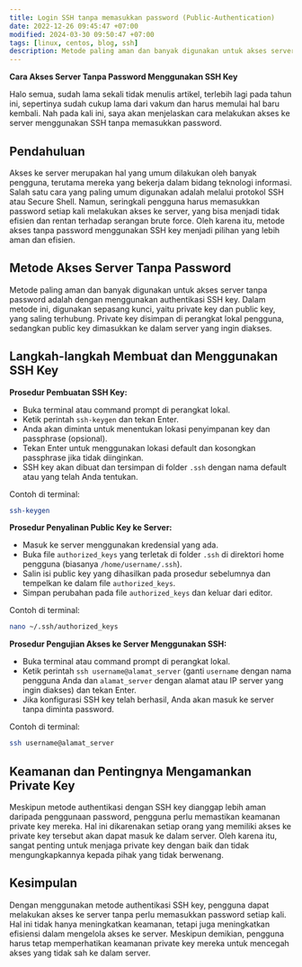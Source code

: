 ```yaml
---
title: Login SSH tanpa memasukkan password (Public-Authentication)
date: 2022-12-26 09:45:47 +07:00
modified: 2024-03-30 09:50:47 +07:00
tags: [linux, centos, blog, ssh]
description: Metode paling aman dan banyak digunakan untuk akses server tanpa password adalah dengan menggunakan authentikasi SSH key. Dalam metode ini, digunakan sepasang kunci, yaitu private key dan public key, yang saling terhubung. Private key disimpan di perangkat lokal pengguna, sedangkan public key dimasukkan ke dalam server yang ingin diakses.
---
```


**Cara Akses Server Tanpa Password Menggunakan SSH Key**

Halo semua, sudah lama sekali tidak menulis artikel, terlebih lagi pada tahun ini, sepertinya sudah cukup lama dari vakum dan harus memulai hal baru kembali. Nah pada kali ini, saya akan menjelaskan cara melakukan akses ke server menggunakan SSH tanpa memasukkan password.

## Pendahuluan

Akses ke server merupakan hal yang umum dilakukan oleh banyak pengguna, terutama mereka yang bekerja dalam bidang teknologi informasi. Salah satu cara yang paling umum digunakan adalah melalui protokol SSH atau Secure Shell. Namun, seringkali pengguna harus memasukkan password setiap kali melakukan akses ke server, yang bisa menjadi tidak efisien dan rentan terhadap serangan brute force. Oleh karena itu, metode akses tanpa password menggunakan SSH key menjadi pilihan yang lebih aman dan efisien.

## Metode Akses Server Tanpa Password

Metode paling aman dan banyak digunakan untuk akses server tanpa password adalah dengan menggunakan authentikasi SSH key. Dalam metode ini, digunakan sepasang kunci, yaitu private key dan public key, yang saling terhubung. Private key disimpan di perangkat lokal pengguna, sedangkan public key dimasukkan ke dalam server yang ingin diakses.

## Langkah-langkah Membuat dan Menggunakan SSH Key

**Prosedur Pembuatan SSH Key:**

- Buka terminal atau command prompt di perangkat lokal.
- Ketik perintah `ssh-keygen` dan tekan Enter.
- Anda akan diminta untuk menentukan lokasi penyimpanan key dan passphrase (opsional).
- Tekan Enter untuk menggunakan lokasi default dan kosongkan passphrase jika tidak diinginkan.
- SSH key akan dibuat dan tersimpan di folder `.ssh` dengan nama default atau yang telah Anda tentukan.

Contoh di terminal:

```bash
ssh-keygen
```

**Prosedur Penyalinan Public Key ke Server:**

- Masuk ke server menggunakan kredensial yang ada.
- Buka file `authorized_keys` yang terletak di folder `.ssh` di direktori home pengguna (biasanya `/home/username/.ssh`).
- Salin isi public key yang dihasilkan pada prosedur sebelumnya dan tempelkan ke dalam file `authorized_keys`.
- Simpan perubahan pada file `authorized_keys` dan keluar dari editor.

Contoh di terminal:

```bash
nano ~/.ssh/authorized_keys
```

**Prosedur Pengujian Akses ke Server Menggunakan SSH:**

- Buka terminal atau command prompt di perangkat lokal.
- Ketik perintah `ssh username@alamat_server` (ganti `username` dengan nama pengguna Anda dan `alamat_server` dengan alamat atau IP server yang ingin diakses) dan tekan Enter.
- Jika konfigurasi SSH key telah berhasil, Anda akan masuk ke server tanpa diminta password.

Contoh di terminal:

```bash
ssh username@alamat_server
```

## Keamanan dan Pentingnya Mengamankan Private Key

Meskipun metode authentikasi dengan SSH key dianggap lebih aman daripada penggunaan password, pengguna perlu memastikan keamanan private key mereka. Hal ini dikarenakan setiap orang yang memiliki akses ke private key tersebut akan dapat masuk ke dalam server. Oleh karena itu, sangat penting untuk menjaga private key dengan baik dan tidak mengungkapkannya kepada pihak yang tidak berwenang.

## Kesimpulan

Dengan menggunakan metode authentikasi SSH key, pengguna dapat melakukan akses ke server tanpa perlu memasukkan password setiap kali. Hal ini tidak hanya meningkatkan keamanan, tetapi juga meningkatkan efisiensi dalam mengelola akses ke server. Meskipun demikian, pengguna harus tetap memperhatikan keamanan private key mereka untuk mencegah akses yang tidak sah ke dalam server.
